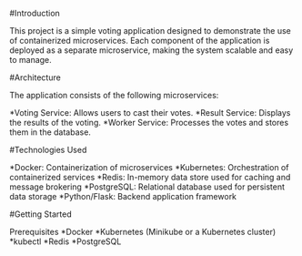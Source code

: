#Introduction

This project is a simple voting application designed to demonstrate the use of containerized microservices. Each component of the application is deployed as a separate microservice, making the system scalable and easy to manage.

#Architecture

The application consists of the following microservices:

*Voting Service: Allows users to cast their votes.
*Result Service: Displays the results of the voting.
*Worker Service: Processes the votes and stores them in the database.

#Technologies Used

*Docker: Containerization of microservices
*Kubernetes: Orchestration of containerized services
*Redis: In-memory data store used for caching and message brokering
*PostgreSQL: Relational database used for persistent data storage
*Python/Flask: Backend application framework

#Getting Started

Prerequisites
*Docker
*Kubernetes (Minikube or a Kubernetes cluster)
*kubectl
*Redis
*PostgreSQL

